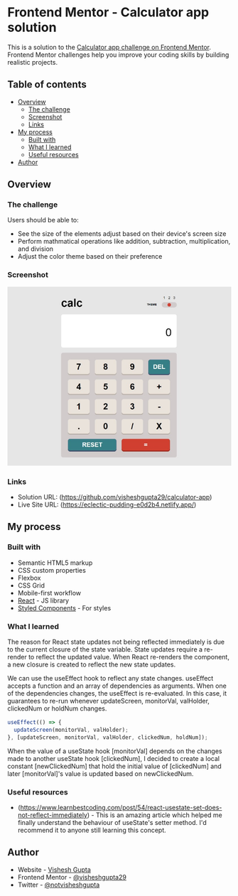 # Frontend Mentor - Calculator app solution

This is a solution to the [Calculator app challenge on Frontend Mentor](https://www.frontendmentor.io/challenges/calculator-app-9lteq5N29). Frontend Mentor challenges help you improve your coding skills by building realistic projects.

## Table of contents

- [Overview](#overview)
  - [The challenge](#the-challenge)
  - [Screenshot](#screenshot)
  - [Links](#links)
- [My process](#my-process)
  - [Built with](#built-with)
  - [What I learned](#what-i-learned)
  - [Useful resources](#useful-resources)
- [Author](#author)

## Overview

### The challenge

Users should be able to:

- See the size of the elements adjust based on their device's screen size
- Perform mathmatical operations like addition, subtraction, multiplication, and division
- Adjust the color theme based on their preference

### Screenshot

![](./screenshot.jpg)

### Links

- Solution URL: (https://github.com/visheshgupta29/calculator-app)
- Live Site URL: (https://eclectic-pudding-e0d2b4.netlify.app/)

## My process

### Built with

- Semantic HTML5 markup
- CSS custom properties
- Flexbox
- CSS Grid
- Mobile-first workflow
- [React](https://reactjs.org/) - JS library
- [Styled Components](https://styled-components.com/) - For styles

### What I learned

The reason for React state updates not being reflected immediately is due to the current closure of the state variable. State updates require a re-render to reflect the updated value. When React re-renders the component, a new closure is created to reflect the new state updates.

We can use the useEffect hook to reflect any state changes. useEffect accepts a function and an array of dependencies as arguments. When one of the dependencies changes, the useEffect is re-evaluated. In this case, it guarantees to re-run whenever updateScreen, monitorVal, valHolder, clickedNum or holdNum changes.

```js
useEffect(() => {
  updateScreen(monitorVal, valHolder);
}, [updateScreen, monitorVal, valHolder, clickedNum, holdNum]);
```

When the value of a useState hook [monitorVal] depends on the changes made to another useState hook [clickedNum], I decided to create a local constant [newClickedNum] that hold the initial value of [clickedNum] and later [monitorVal]'s value is updated based on newClickedNum.

### Useful resources

- (https://www.learnbestcoding.com/post/54/react-usestate-set-does-not-reflect-immediately) - This is an amazing article which helped me finally understand the behaviour of useState's setter method. I'd recommend it to anyone still learning this concept.

## Author

- Website - [Vishesh Gupta](https://github.com/visheshgupta29)
- Frontend Mentor - [@visheshgupta29](https://www.frontendmentor.io/profile/visheshgupta29)
- Twitter - [@notvisheshgupta](https://twitter.com/notvisheshgupta)
